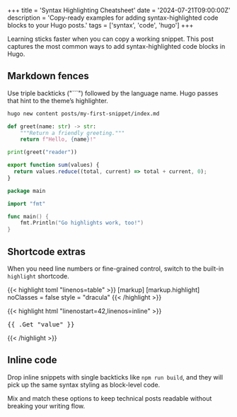 +++
title = 'Syntax Highlighting Cheatsheet'
date = '2024-07-21T09:00:00Z'
description = 'Copy-ready examples for adding syntax-highlighted code blocks to your Hugo posts.'
tags = ['syntax', 'code', 'hugo']
+++

Learning sticks faster when you can copy a working snippet. This post captures the most common ways to add syntax-highlighted code blocks in Hugo.

## Markdown fences

Use triple backticks ("```") followed by the language name. Hugo passes that hint to the theme’s highlighter.

```bash
hugo new content posts/my-first-snippet/index.md
```

```python
def greet(name: str) -> str:
    """Return a friendly greeting."""
    return f"Hello, {name}!"

print(greet("reader"))
```

```javascript
export function sum(values) {
  return values.reduce((total, current) => total + current, 0);
}
```

```go
package main

import "fmt"

func main() {
	fmt.Println("Go highlights work, too!")
}
```

## Shortcode extras

When you need line numbers or fine-grained control, switch to the built-in `highlight` shortcode.

{{< highlight toml "linenos=table" >}}
[markup]
  [markup.highlight]
    noClasses = false
    style = "dracula"
{{< /highlight >}}

{{< highlight html "linenostart=42,linenos=inline" >}}
<section class="code-sample">
  <pre>{{ .Get "value" }}</pre>
</section>
{{< /highlight >}}

## Inline code

Drop inline snippets with single backticks like `npm run build`, and they will pick up the same syntax styling as block-level code.

Mix and match these options to keep technical posts readable without breaking your writing flow.
